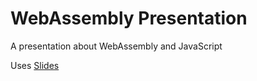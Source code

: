 # WebAssembly Presentation

A presentation about WebAssembly and JavaScript

Uses [Slides](https://github.com/maaslalani/slides)
